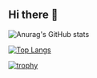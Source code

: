 ## Hi there 👋
![Anurag's GitHub stats](https://github-readme-stats.vercel.app/api?username=yinx0004&show_icons=true&theme=radical)

[![Top Langs](https://github-readme-stats.vercel.app/api/top-langs/?username=yinx0004&layout=donut)](https://github.com/anuraghazra/github-readme-stats)

[![trophy](https://github-profile-trophy.vercel.app/?username=yinx0004&theme=onedark)](https://github.com/ryo-ma/github-profile-trophy)
<!--
**yinx0004/yinx0004** is a ✨ _special_ ✨ repository because its `README.md` (this file) appears on your GitHub profile.

Here are some ideas to get you started:

- 🔭 I’m currently working on ...
- 🌱 I’m currently learning ...
- 👯 I’m looking to collaborate on ...
- 🤔 I’m looking for help with ...
- 💬 Ask me about ...
- 📫 How to reach me: ...
- 😄 Pronouns: ...
- ⚡ Fun fact: ...
-->
